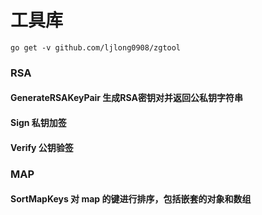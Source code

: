 # 工具库

```
go get -v github.com/ljlong0908/zgtool
```

### RSA
#### GenerateRSAKeyPair 生成RSA密钥对并返回公私钥字符串
#### Sign 私钥加签
#### Verify 公钥验签

### MAP
#### SortMapKeys 对 map 的键进行排序，包括嵌套的对象和数组